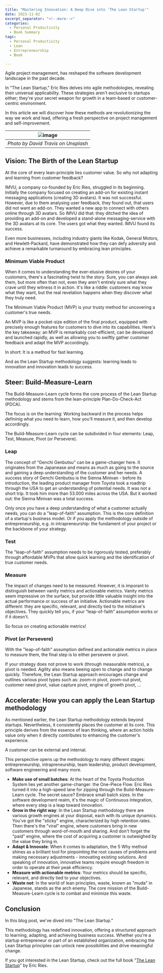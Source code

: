 ```yaml
---
title: "Mastering Innovation: A Deep Dive into 'The Lean Startup'"
date: 2023-11-02
excerpt_separator: "<!--more-->"
categories:
  - Personal Productivity
  - Book Summary
tags:
  - Personal Productivity
  - Lean
  - Entrepreneurship
  - Book

---
```

Agile project management, has reshaped the software development landscape in the past decade.

In "The Lean Startup," Eric Ries delves into agile methodologies, revealing their universal applicability. These strategies aren't exclusive to startups either; they're your secret weapon for growth in a team-based or customer-centric environment.

In this article we will discover how these methods are revolutionizing the way we work and lead, offering a fresh perspective on project management and self-improvement.

| ![image](/assets/images/build-measure-learn-unsplash.jpg) |
|:--:|
| *Photo by David Travis on Unsplash* |

## Vision: The Birth of the Lean Startup

At the core of every lean-principle lies customer value. So why not adapting and learning from customer feedback?

IMVU, a company co-founded by Eric Ries, struggled in its beginning. Initially the company focused on creating an add-on for existing instant messaging applications (creating 3D avatars). It was not successful. However, due to them analysing user feedback, they found out, that users did not want an add-on. They wanted a new app to connect with others online through 3D avatars. So IMVU did that: they ditched the idea of providing an add-on and developed a stand-alone messaging-service with the 3D avatars at its core. The users got what they wanted. IMVU found its success.

Even more businesses, including industry giants like Kodak, General Motors, and Hewlett-Packard, have demonstrated how they can defy adversity and achieve a remarkable turnaround by embracing lean principles.

### Minimum Viable Product

When it comes to understanding the ever-elusive desires of your customers, there's a fascinating twist to the story. Sure, you can always ask them, but more often than not, even they aren't entirely sure what they crave until they witness it in action. It's like a riddle: customers may know what they want, but the real revelation happens when they discover what they truly need.

The Minimum Viable Product (MVP) is your trusty method for uncovering a customer's true needs.

An MVP is like a pocket-size edition of the final product, equipped with precisely enough features for customers to dive into its capabilities. Here's the key takeaway: an MVP is remarkably cost-efficient, can be developed and launched rapidly, as well as allowing you to swiftly gather customer feedback and adapt the MVP accordingly.

In short: It is a method for fast learning.

And as the Lean Startup methodology suggests: learning leads to innovation and innovation leads to success.

## Steer: Build-Measure-Learn

The Build-Measure-Learn cycle forms the core process of the Lean Startup methodology and stems from the lean-principle Plan-Do-Check-Act (PDCA).

The focus is on the learning: Working backward in the process helps defininig what you need to learn, how you'll measure it, and then develop accordingly.

The Build-Measure-Learn cycle can be subdivided in four elements: Leap, Test, Measure, Pivot (or Persevere).

### Leap

The concept of “Genchi Genbutsu” can be a game-changer here. It originates from the Japanease and means as much as going to the source and gaining a deep understanding of the customer and her needs. A success story of Genchi Genbutsu is the Sienna Minivan - before its introduction, the leading product manager from Toyota took a roadtrip through the USA to get an understanding of potential needs. It was not a short trip. It took him more than 53.000 miles across the USA. But it worked out: the Sienna Minivan was a total success.

Only once you have a deep understanding of what a customer actually needs, you can do a "leap-of-faith” assumption. This is the core definition of a startup's business model. Or if you apply the methodology outside of entrepreneurship, e.g. in intrapreneurship: the fundament of your project or the backbone of your strategy.

### Test

The "leap-of-faith" assumption needs to be rigorously tested, preferably through affordable MVPs that allow quick learning and the identification of true customer needs.

### Measure

The impact of changes need to be measured. However, it is imporant to distinguish between vanity metrics and actionable metrics. Vanity metrics seem impressive on the surface, but provide little valuable insight into the actual performance or success of an initiative. Actionable metrics are different: they are specific, relevant, and directly tied to the initiative's objectives. They quickly tell you, if your “leap-of-faith” assumption works or if it doesn't.

So focus on creating actionable metrics!

### Pivot (or Persevere)

With the "leap-of-faith" assumption defined and actionable metrics in place to measure them, the final step is to either persevere or pivot.

If your strategy does not prove to work (through measurable metrics), a pivot is needed. Agility also means beeing open to change and to change quickly. Therefore, the Lean Startup approach encourages change and outlines various pivot types such as: zoom-in pivot, zoom-out pivot, customer need pivot, value capture pivot, engine of growth pivot, …

## Accelerate: How you can apply the Lean Startup methodology

As mentioned earlier, the Lean Startup methodology extends beyond startups. Nevertheless, it consistently places the customer at its core. This principle derives from the essence of lean thinking, where an action holds value only when it directly contributes to enhancing the customer's experience.

A customer can be external and internal.

This perspective opens up the methodology to many different stages: entrepreneurship, intrapreneurship, team leadership, product development, software engineering and many more.

- **Make use of small batches**: At the heart of the Toyota Production System lies yet another game-changer: the One-Piece Flow. Eric Ries turned it into a high-speed lane for zipping through the Build-Measure-Learn cycle. The secret sauce? Embrace small batch sizes. In the software development realm, it's the magic of Continuous Integration, where every step is a leap toward innovation.
- **Grow in the right way**: In the Lean Startup methodology there are various growth engines at your disposal, each with its unique dynamics. You've got the "sticky" engine, characterized by high retention rates. Then there's the "viral" engine, where customers bring in new customers through word-of-mouth and sharing. And don't forget the "paid" engine, where the cost of acquiring a customer is outweighed by the value they bring in.
- **Adapt & Innovate**: When it comes to adaptation, the 5 Why method shines as a brilliant tool for pinpointing the root causes of problems and making necessary adjustments - innovating existing solutions. And speaking of innovation, innovative teams require enough freedom in order to operate at their peak efficiency.
- **Measure with actionable metrics**: Your metrics should be specific, relevant, and directly tied to your objectives.
- **Waste not**: In the world of lean principles, waste, known as "muda" in Japanese, stands as the arch enemy. The core mission of the Build-Measure-Learn cycle is to combat and minimize this waste.

## Conclusion

In this blog post, we've dived into "The Lean Startup." 

This methodology has redefined innovation, offering a structured approach to learning, adapting, and achieving business success. Whether you're a startup entrepreneur or part of an established organization, embracing the Lean Startup principles can unlock new possibilities and drive meaningful change.

If you got interested in the Lean Startup, check out the full book "[The Lean Startup](https://amzn.to/3Mal2tB)" by Eric Ries.